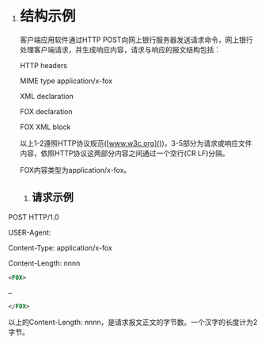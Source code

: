 1. # <a name="_toc496253746"></a>**结构示例**

   客户端应用软件通过HTTP POST向网上银行服务器发送请求命令，网上银行处理客户端请求，并生成响应内容，请求与响应的报文结构包括：

   HTTP headers

   MIME type application/x-fox

   XML declaration

   FOX declaration

   FOX XML block

   以上1-2遵照HTTP协议规范([www.w3c.org]())，3-5部分为请求或响应文件内容，依照HTTP协议这两部分内容之间通过一个空行(CR LF)分隔。

   FOX内容类型为application/x-fox。<a name="_toc269981756"></a><a name="_toc239043654"></a><a name="_toc268791591"></a><a name="_toc269981757"></a> 
   1. ## <a name="_toc496253747"></a>**请求示例**
POST <URL> HTTP/1.0

USER-Agent: <Client Application Name>

Content-Type: application/x-fox

Content-Length: nnnn

```xml
<FOX>

…

</FOX>
```

以上的Content-Length: nnnn，是请求报文正文的字节数。一个汉字的长度计为2字节。